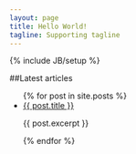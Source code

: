 ```yaml
---
layout: page
title: Hello World!
tagline: Supporting tagline
---
```

{% include JB/setup %}

##Latest articles

<ul class="posts">
  {% for post in site.posts %}
    <li>
      <a href="{{ BASE_PATH }}{{ post.url }}">{{ post.title }}</a>
      <P>{{ post.excerpt }}</P>
    </li>
  {% endfor %}
</ul>



